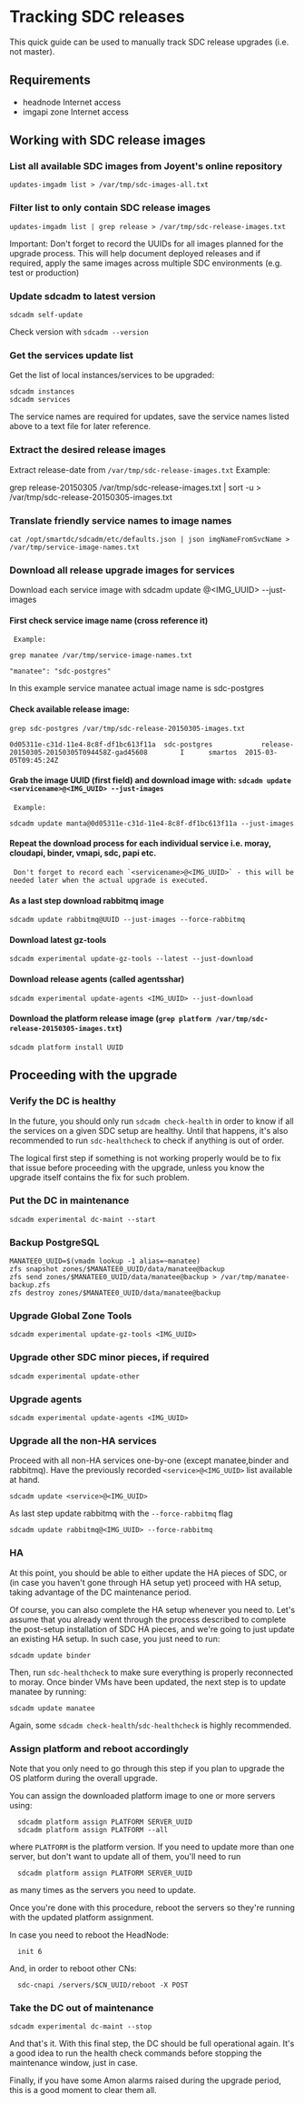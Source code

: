 # Tracking SDC releases

This quick guide can be used to manually track SDC release upgrades (i.e. not master).

## Requirements 
- headnode Internet access
- imgapi zone Internet access

## Working with SDC release images

### List all available SDC images from Joyent's online repository

    updates-imgadm list > /var/tmp/sdc-images-all.txt

### Filter list to only contain SDC release images

    updates-imgadm list | grep release > /var/tmp/sdc-release-images.txt

Important: Don't forget to record the UUIDs for all images planned for the upgrade process. This will
help document deployed releases and if required, apply the same images across multiple
SDC environments (e.g. test or production)

### Update sdcadm to latest version

    sdcadm self-update

Check version with `sdcadm --version`

### Get the services update list

Get the list of local instances/services to be upgraded:

    sdcadm instances
    sdcadm services

The service names are required for updates, save the service names listed above to a text file for later reference.

### Extract the desired release images

Extract release-date from `/var/tmp/sdc-release-images.txt`
Example:

grep release-20150305 /var/tmp/sdc-release-images.txt | sort -u > /var/tmp/sdc-release-20150305-images.txt

### Translate friendly service names to image names

    cat /opt/smartdc/sdcadm/etc/defaults.json | json imgNameFromSvcName > /var/tmp/service-image-names.txt

### Download all release upgrade images for services 

Download each service image with sdcadm update <servicename>@<IMG_UUID> --just-images

#### First check service image name (cross reference it)
     Example:
   
    grep manatee /var/tmp/service-image-names.txt

    "manatee": "sdc-postgres"

In this example service manatee actual image name is sdc-postgres

#### Check available release image:

    grep sdc-postgres /var/tmp/sdc-release-20150305-images.txt

    0d05311e-c31d-11e4-8c8f-df1bc613f11a  sdc-postgres            release-20150305-20150305T094458Z-gad45608        I      smartos  2015-03-05T09:45:24Z

#### Grab the image UUID (first field) and download image with: `sdcadm update <servicename>@<IMG_UUID> --just-images`
     Example:

    sdcadm update manta@0d05311e-c31d-11e4-8c8f-df1bc613f11a --just-images

#### Repeat the download process for each individual service i.e. moray, cloudapi, binder, vmapi, sdc, papi etc.
     Don't forget to record each `<servicename>@<IMG_UUID>` - this will be needed later when the actual upgrade is executed.

#### As a last step download rabbitmq image

    sdcadm update rabbitmq@UUID --just-images --force-rabbitmq

#### Download latest gz-tools

    sdcadm experimental update-gz-tools --latest --just-download

#### Download release agents (called agentsshar)

    sdcadm experimental update-agents <IMG_UUID> --just-download

#### Download the platform release image (`grep platform /var/tmp/sdc-release-20150305-images.txt`)

    sdcadm platform install UUID


## Proceeding with the upgrade

### Verify the DC is healthy

In the future, you should only run `sdcadm check-health` in order to know if
all the services on a given SDC setup are healthy. Until that happens, it's
also recommended to run `sdc-healthcheck` to check if anything is out of
order.

The logical first step if something is not working properly would be to fix
that issue before proceeding with the upgrade, unless you know the upgrade
itself contains the fix for such problem.

### Put the DC in maintenance

    sdcadm experimental dc-maint --start

### Backup PostgreSQL

    MANATEE0_UUID=$(vmadm lookup -1 alias=~manatee)
    zfs snapshot zones/$MANATEE0_UUID/data/manatee@backup
    zfs send zones/$MANATEE0_UUID/data/manatee@backup > /var/tmp/manatee-backup.zfs
    zfs destroy zones/$MANATEE0_UUID/data/manatee@backup

### Upgrade Global Zone Tools

    sdcadm experimental update-gz-tools <IMG_UUID>

### Upgrade other SDC minor pieces, if required

    sdcadm experimental update-other

### Upgrade agents

    sdcadm experimental update-agents <IMG_UUID>

### Upgrade all the non-HA services
    
Proceed with all non-HA services one-by-one (except manatee,binder and rabbitmq).
Have the previously recorded `<service>@<IMG_UUID>` list available at hand.

    sdcadm update <service>@<IMG_UUID>

   
As last step update rabbitmq with the `--force-rabbitmq` flag

    sdcadm update rabbitmq@<IMG_UUID> --force-rabbitmq

### HA

At this point, you should be able to either update the HA pieces of SDC, or (in
case you haven't gone through HA setup yet) proceed with HA setup, taking
advantage of the DC maintenance period.

Of course, you can also complete the HA setup whenever you need to. Let's
assume that you already went through the process described to complete the
post-setup installation of SDC HA pieces, and we're going to just update an
existing HA setup. In such case, you just need to run:

    sdcadm update binder

Then, run `sdc-healthcheck` to make sure everything is properly reconnected
to moray. Once binder VMs have been updated, the next step is to update
manatee by running:

    sdcadm update manatee

Again, some `sdcadm check-health`/`sdc-healthcheck` is highly recommended.

### Assign platform and reboot accordingly

Note that you only need to go through this step if you plan to upgrade the OS
platform during the overall upgrade.

You can assign the downloaded platform image to one or more servers using:

      sdcadm platform assign PLATFORM SERVER_UUID
      sdcadm platform assign PLATFORM --all

where `PLATFORM` is the platform version. If you need to update more than one
server, but don't want to update all of them, you'll need to run

      sdcadm platform assign PLATFORM SERVER_UUID

as many times as the servers you need to update.

Once you're done with this procedure, reboot the servers so they're running with
the updated platform assignment.

In case you need to reboot the HeadNode:

      init 6

And, in order to reboot other CNs:

      sdc-cnapi /servers/$CN_UUID/reboot -X POST

### Take the DC out of maintenance

    sdcadm experimental dc-maint --stop

And that's it. With this final step, the DC should be full operational again.
It's a good idea to run the health check commands before stopping the
maintenance window, just in case.

Finally, if you have some Amon alarms raised during the upgrade period, this is
a good moment to clear them all.

